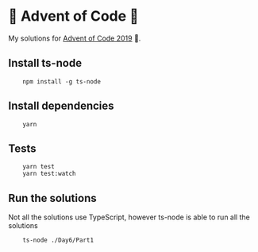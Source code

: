 # 🎄 Advent of Code 🎄

My solutions for [Advent of Code 2019](https://adventofcode.com/) 🎄.

## Install ts-node

        npm install -g ts-node

## Install dependencies

        yarn

## Tests

        yarn test
        yarn test:watch

## Run the solutions

Not all the solutions use TypeScript, however ts-node is able to run all the solutions

        ts-node ./Day6/Part1
